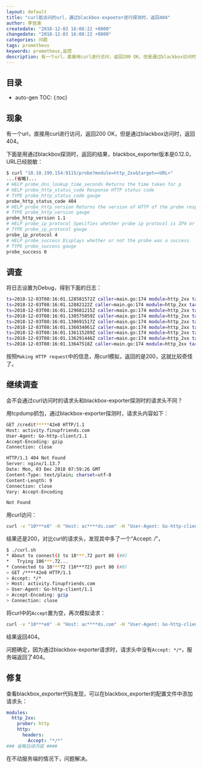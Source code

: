 ```yaml
---
layout: default
title: "curl能访问的url，通过blackbox-expoeter进行探测时，返回404"
author: 李佶澳
createdate: "2018-12-03 16:08:22 +0800"
changedate: "2018-12-03 16:08:22 +0800"
categories: 问题
tags: prometheus
keywords: prometheus,监控
description: 有一个url，直接用curl进行访问，返回200 OK，但是通过blackbox访问时，返回404
---
```


## 目录
* auto-gen TOC:
{:toc}

## 现象

有一个url，直接用curl进行访问，返回200 OK，但是通过blackbox访问时，返回404。

下面是用通过blackbox探测时，返回的结果，blackbox_exporter版本是0.12.0，URL已经脱敏：

```bash
$ curl "10.10.199.154:9115/probe?module=http_2xx&target=<URL>"
...(省略)...
# HELP probe_dns_lookup_time_seconds Returns the time taken for p
# HELP probe_http_status_code Response HTTP status code
# TYPE probe_http_status_code gauge
probe_http_status_code 404
# HELP probe_http_version Returns the version of HTTP of the probe response
# TYPE probe_http_version gauge
probe_http_version 1.1
# HELP probe_ip_protocol Specifies whether probe ip protocol is IP4 or IP6
# TYPE probe_ip_protocol gauge
probe_ip_protocol 4
# HELP probe_success Displays whether or not the probe was a success
# TYPE probe_success gauge
probe_success 0
```

## 调查

将日志设置为Debug，得到下面的日志：

```bash
ts=2018-12-03T08:16:01.128581572Z caller=main.go:174 module=http_2xx target=<URL>/ level=debug msg="Beginning probe" probe=http timeout_seconds=9.5
ts=2018-12-03T08:16:01.12882122Z caller=main.go:174 module=http_2xx target=<URL>/ level=debug msg="Resolving target address" preferred_ip_protocol=ip6
ts=2018-12-03T08:16:01.129681215Z caller=main.go:174 module=http_2xx target=<URL>/ level=debug msg="Resolution with preferred IP protocol failed, attempting fallback protocol" fallback_protocol=ip4 err="address activity.finupfriends.com: no suitable address found"
ts=2018-12-03T08:16:01.130575059Z caller=main.go:174 module=http_2xx target=<URL>/ level=debug msg="Resolved target address" ip=106.75.95.72
ts=2018-12-03T08:16:01.130691517Z caller=main.go:174 module=http_2xx target=<URL>/ level=debug msg="Making HTTP request" url=http://[10<IP地址>72]/<URL> host=<域名>
ts=2018-12-03T08:16:01.136034061Z caller=main.go:174 module=http_2xx target=<URL>/ level=debug msg="Received HTTP response" status_code=404
ts=2018-12-03T08:16:01.136115289Z caller=main.go:174 module=http_2xx target=<URL>/ level=debug msg="Invalid HTTP response status code, wanted 2xx" status_code=404
ts=2018-12-03T08:16:01.136291446Z caller=main.go:174 module=http_2xx target=<URL>/ level=debug msg="Response timings for roundtrip" roundtrip=0 start=2018-12-03T16:16:01.130830436+08:00 dnsDone=2018-12-03T16:16:01.130830436+08:00 connectDone=2018-12-03T16:16:01.132190408+08:00 gotConn=2018-12-03T16:16:01.132217722+08:00 responseStart=2018-12-03T16:16:01.135956713+08:00 end=2018-12-03T16:16:01.135991688+08:00
ts=2018-12-03T08:16:01.13647518Z caller=main.go:174 module=http_2xx target=<URL>/ level=debug msg="Probe failed" duration_seconds=0.007791544
```

按照`Making HTTP request`中的信息，用curl模拟，返回的是200，这就比较奇怪了。

## 继续调查

会不会通过curl访问时的请求头和blackbox-exporter探测时的请求头不同？

用tcpdump抓包，通过blackbox-exporter探测时，请求头内容如下：

```bash
GET /credit*****42e8 HTTP/1.1
Host: activity.finupfriends.com
User-Agent: Go-http-client/1.1
Accept-Encoding: gzip
Connection: close

HTTP/1.1 404 Not Found
Server: nginx/1.13.7
Date: Mon, 03 Dec 2018 07:59:26 GMT
Content-Type: text/plain; charset=utf-8
Content-Length: 9
Connection: close
Vary: Accept-Encoding

Not Found
```

用curl访问：

```bash
curl -v "10***e8" -H "Host: ac****ds.com" -H "User-Agent: Go-http-client/1.1" -H "Accept-Encoding: gzip" -H "Connection: close" 
```

结果还是200，对比curl的请求头，发现其中多了一个“Accept: */*”，

```bash
$ ./curl.sh
* About to connect() to 10***.72 port 80 (#0)
*   Trying 106***.72...
* Connected to 10***72 (10***72) port 80 (#0)
> GET /****42e8 HTTP/1.1
> Accept: */*
> Host: activity.finupfriends.com
> User-Agent: Go-http-client/1.1
> Accept-Encoding: gzip
> Connection: close
```

将curl中的`Accept`置为空，再次模拟请求：

```bash
curl -v "10***e8" -H "Host: ac****ds.com" -H "User-Agent: Go-http-client/1.1" -H "Accept-Encoding: gzip" -H "Connection: close" -H "Accept: "
```

结果返回404。

问题确定，因为通过blackbox-exporter请求时，请求头中没有`Accept: */*`，服务端返回了404。

## 修复

查看blackbox_exporter代码发现，可以在blackbox_exporter的配置文件中添加请求头：

```yaml
modules:
  http_2xx:
    prober: http
    http:
      headers:
        Accept: "*/*"
### 省略后续内容 ####
```

在不动服务端的情况下，问题解决。
